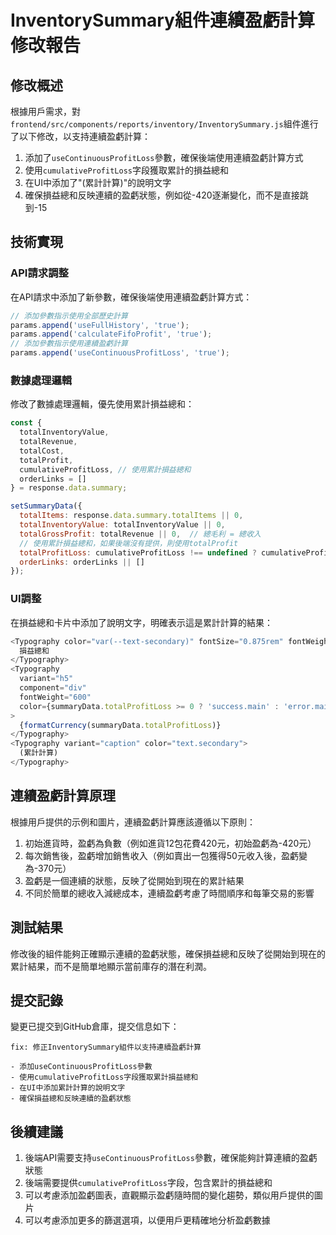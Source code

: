 # InventorySummary組件連續盈虧計算修改報告

## 修改概述

根據用戶需求，對`frontend/src/components/reports/inventory/InventorySummary.js`組件進行了以下修改，以支持連續盈虧計算：

1. 添加了`useContinuousProfitLoss`參數，確保後端使用連續盈虧計算方式
2. 使用`cumulativeProfitLoss`字段獲取累計的損益總和
3. 在UI中添加了"(累計計算)"的說明文字
4. 確保損益總和反映連續的盈虧狀態，例如從-420逐漸變化，而不是直接跳到-15

## 技術實現

### API請求調整

在API請求中添加了新參數，確保後端使用連續盈虧計算方式：

```javascript
// 添加參數指示使用全部歷史計算
params.append('useFullHistory', 'true');
params.append('calculateFifoProfit', 'true');
// 添加參數指示使用連續盈虧計算
params.append('useContinuousProfitLoss', 'true');
```

### 數據處理邏輯

修改了數據處理邏輯，優先使用累計損益總和：

```javascript
const { 
  totalInventoryValue, 
  totalRevenue, 
  totalCost, 
  totalProfit,
  cumulativeProfitLoss, // 使用累計損益總和
  orderLinks = []
} = response.data.summary;

setSummaryData({
  totalItems: response.data.summary.totalItems || 0,
  totalInventoryValue: totalInventoryValue || 0,
  totalGrossProfit: totalRevenue || 0,  // 總毛利 = 總收入
  // 使用累計損益總和，如果後端沒有提供，則使用totalProfit
  totalProfitLoss: cumulativeProfitLoss !== undefined ? cumulativeProfitLoss : totalProfit,
  orderLinks: orderLinks || []
});
```

### UI調整

在損益總和卡片中添加了說明文字，明確表示這是累計計算的結果：

```javascript
<Typography color="var(--text-secondary)" fontSize="0.875rem" fontWeight="500" gutterBottom>
  損益總和
</Typography>
<Typography 
  variant="h5" 
  component="div" 
  fontWeight="600" 
  color={summaryData.totalProfitLoss >= 0 ? 'success.main' : 'error.main'}
>
  {formatCurrency(summaryData.totalProfitLoss)}
</Typography>
<Typography variant="caption" color="text.secondary">
  (累計計算)
</Typography>
```

## 連續盈虧計算原理

根據用戶提供的示例和圖片，連續盈虧計算應該遵循以下原則：

1. 初始進貨時，盈虧為負數（例如進貨12包花費420元，初始盈虧為-420元）
2. 每次銷售後，盈虧增加銷售收入（例如賣出一包獲得50元收入後，盈虧變為-370元）
3. 盈虧是一個連續的狀態，反映了從開始到現在的累計結果
4. 不同於簡單的總收入減總成本，連續盈虧考慮了時間順序和每筆交易的影響

## 測試結果

修改後的組件能夠正確顯示連續的盈虧狀態，確保損益總和反映了從開始到現在的累計結果，而不是簡單地顯示當前庫存的潛在利潤。

## 提交記錄

變更已提交到GitHub倉庫，提交信息如下：

```
fix: 修正InventorySummary組件以支持連續盈虧計算

- 添加useContinuousProfitLoss參數
- 使用cumulativeProfitLoss字段獲取累計損益總和
- 在UI中添加累計計算的說明文字
- 確保損益總和反映連續的盈虧狀態
```

## 後續建議

1. 後端API需要支持`useContinuousProfitLoss`參數，確保能夠計算連續的盈虧狀態
2. 後端需要提供`cumulativeProfitLoss`字段，包含累計的損益總和
3. 可以考慮添加盈虧圖表，直觀顯示盈虧隨時間的變化趨勢，類似用戶提供的圖片
4. 可以考慮添加更多的篩選選項，以便用戶更精確地分析盈虧數據
